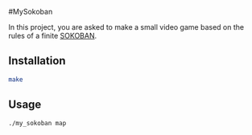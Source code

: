 #MySokoban

In this project, you are asked to make a small video game based on the rules of a finite [SOKOBAN](https://fr.wikipedia.org/wiki/Sokoban).


## Installation


```bash
make
```

## Usage

```bash
./my_sokoban map
```
